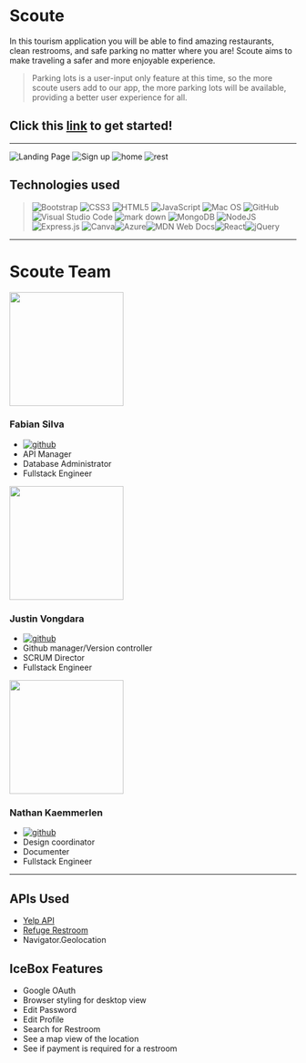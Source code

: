 # Scoute
In this tourism application you will be able to find amazing restaurants, clean restrooms, and safe parking no matter where you are! Scoute aims to make traveling a safer and more enjoyable experience.
>Parking lots is a user-input only feature at this time, so the more scoute users add to our app, the more parking lots will be available, providing a better user experience for all.

## Click this [link](https://scoute.herokuapp.com/) to get started!
---
![Landing Page](https://i.imgur.com/r0gaOGd.png)
![Sign up](https://i.imgur.com/54M87At.png)
![home](https://i.imgur.com/vlD8tkH.png)
![rest](https://i.imgur.com/AN9T1xE.png)

## Technologies used
>![Bootstrap](https://img.shields.io/badge/bootstrap-%23563D7C.svg?style=for-the-badge&logo=bootstrap&logoColor=white) ![CSS3](https://img.shields.io/badge/css3-%231572B6.svg?style=for-the-badge&logo=css3&logoColor=white) ![HTML5](https://img.shields.io/badge/html5-%23E34F26.svg?style=for-the-badge&logo=html5&logoColor=white) ![JavaScript](https://img.shields.io/badge/javascript-%23323330.svg?style=for-the-badge&logo=javascript&logoColor=%23F7DF1E) ![Mac OS](https://img.shields.io/badge/mac%20os-000000?style=for-the-badge&logo=macos&logoColor=F0F0F0) ![GitHub](https://img.shields.io/badge/github-%23121011.svg?style=for-the-badge&logo=github&logoColor=white) ![Visual Studio Code](https://img.shields.io/badge/Visual%20Studio%20Code-0078d7.svg?style=for-the-badge&logo=visual-studio-code&logoColor=white) ![mark down](https://img.shields.io/badge/Markdown-000000?style=for-the-badge&logo=markdown&logoColor=white) ![MongoDB](https://img.shields.io/badge/MongoDB-%234ea94b.svg?style=for-the-badge&logo=mongodb&logoColor=white) ![NodeJS](https://img.shields.io/badge/node.js-6DA55F?style=for-the-badge&logo=node.js&logoColor=white) ![Express.js](https://img.shields.io/badge/express.js-%23404d59.svg?style=for-the-badge&logo=express&logoColor=%2361DAFB) ![Canva](https://img.shields.io/badge/Canva-%2300C4CC.svg?style=for-the-badge&logo=Canva&logoColor=white)![Azure](https://img.shields.io/badge/azure-%230072C6.svg?style=for-the-badge&logo=microsoftazure&logoColor=white)![MDN Web Docs](https://img.shields.io/badge/MDN_Web_Docs-black?style=for-the-badge&logo=mdnwebdocs&logoColor=white)![React](https://img.shields.io/badge/react-%2320232a.svg?style=for-the-badge&logo=react&logoColor=%2361DAFB)![jQuery](https://img.shields.io/badge/jquery-%230769AD.svg?style=for-the-badge&logo=jquery&logoColor=white)

---
# Scoute Team
<img src="https://i.imgur.com/5zSYxiC.jpg" height="200px">

### Fabian Silva
- [![github](https://img.shields.io/badge/github-%23121011.svg?style=for-the-badge&logo=github&logoColor=white)](https://github.com/silvafabian)
- API Manager
- Database Administrator
- Fullstack Engineer

<img src="https://i.imgur.com/fmF5J3u.jpg" height="200px"> 

### Justin Vongdara
- [![github](https://img.shields.io/badge/github-%23121011.svg?style=for-the-badge&logo=github&logoColor=white)](https://github.com/vongdara16)
- Github manager/Version controller
- SCRUM Director
- Fullstack Engineer

<img src="https://i.imgur.com/ja0Wvks.png" height="200px">

### Nathan Kaemmerlen
- [![github](https://img.shields.io/badge/github-%23121011.svg?style=for-the-badge&logo=github&logoColor=white)](https://github.com/Nkaemmerlen)
- Design coordinator
- Documenter
- Fullstack Engineer


---

## APIs Used
- [Yelp API](https://www.yelp.com/developers/documentation/v3)
- [Refuge Restroom](https://www.refugerestrooms.org/api/docs/)
- Navigator.Geolocation

## IceBox Features
- Google OAuth
- Browser styling for desktop view
- Edit Password
- Edit Profile
- Search for Restroom
- See a map view of the location
- See if payment is required for a restroom

